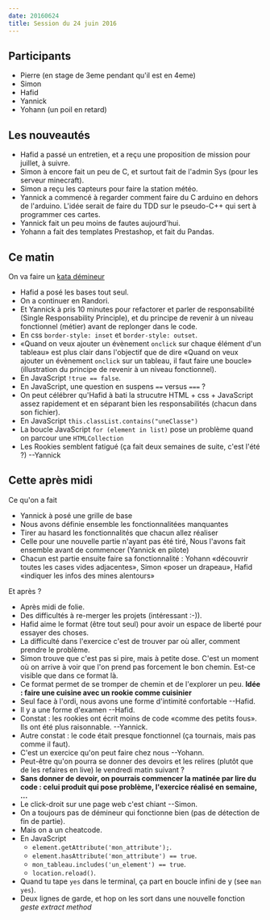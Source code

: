 ```yaml
---
date: 20160624
title: Session du 24 juin 2016
---
```


## Participants

- Pierre (en stage de 3eme pendant qu'il est en 4eme)
- Simon
- Hafid
- Yannick
- Yohann (un poil en retard)

## Les nouveautés

- Hafid a passé un entretien, et a reçu une proposition de mission pour juillet, à suivre.
- Simon à encore fait un peu de C, et surtout fait de l'admin Sys (pour les serveur minecraft).
- Simon a reçu les capteurs pour faire la station météo.
- Yannick a commencé à regarder comment faire du C arduino en dehors de l'arduino. L'idée serait de faire du TDD sur le pseudo-C++ qui sert à programmer ces cartes.
- Yannick fait un peu moins de fautes aujourd'hui.
- Yohann a fait des templates Prestashop, et fait du Pandas.

## Ce matin

On va faire un [kata démineur](http://codingdojo.org/kata/Minesweeper/)

- Hafid a posé les bases tout seul.
- On a continuer en Randori.
- Et Yannick à pris 10 minutes pour refactorer et parler de responsabilité (Single Responsability Principle), et du principe de revenir à un niveau fonctionnel (métier) avant de replonger dans le code.
- En css `border-style: inset` et `border-style: outset`.
- «Quand on veux ajouter un évènement `onclick` sur chaque élément d'un tableau» est plus clair dans l'objectif que de dire «Quand on veux ajouter un évènement `onclick` sur un tableau, il faut faire une boucle» (illustration du principe de revenir à un niveau fonctionnel).
- En JavaScript `!true == false`.
- En JavaScript, une question en suspens `==` versus `===` ?
- On peut célébrer qu'Hafid à bati la strucutre HTML + css + JavaScript assez rapidement et en séparant bien les responsabilités (chacun dans son fichier).
- En JavaScript `this.classList.contains("uneClasse")`
- La boucle JavaScript `for (element in list)` pose un problème quand on parcour une `HTMLCollection`
- Les Rookies semblent fatigué (ça fait deux semaines de suite, c'est l'été ?) --Yannick


## Cette après midi

Ce qu'on a fait
- Yannick à posé une grille de base
- Nous avons définie ensemble les fonctionnalitées manquantes
- Tirer au hasard les fonctionnalités que chacun allez réaliser
- Celle pour une nouvelle partie n'ayant pas été tiré, Nous l'avons fait ensemble avant de commencer (Yannick en pilote)
- Chacun est partie ensuite faire sa fonctionnalité : Yohann «découvrir toutes les cases vides adjacentes», Simon «poser un drapeau», Hafid «indiquer les infos des mines alentours»

Et après ?

- Après midi de folie.
- Des difficultés à re-merger les projets (intéressant :-)).
- Hafid aime le format (être tout seul) pour avoir un espace de liberté pour essayer des choses.
- La difficulté dans l'exercice c'est de trouver par où aller, comment prendre le problème.
- Simon trouve que c'est pas si pire, mais à petite dose. C'est un moment où on arrive à voir que l'on prend pas forcement le bon chemin. Est-ce visible que dans ce format là.
- Ce format permet de se tromper de chemin et de l'explorer un peu. **Idée : faire une cuisine avec un rookie comme cuisinier**
- Seul face à l'ordi, nous avons une forme d'intimité confortable --Hafid.
- Il y a une forme d'examen --Hafid.
- Constat : les rookies ont écrit moins de code «comme des petits fous». Ils ont été plus raisonnable. --Yannick.
- Autre constat : le code était presque fonctionnel (ça tournais, mais pas comme il faut).
- C'est un exercice qu'on peut faire chez nous --Yohann.
- Peut-être qu'on pourra se donner des devoirs et les relires (plutôt que de les refaires en live) le vendredi matin suivant ?
- **Sans donner de devoir, on pourrais commencer la matinée par lire du code : celui produit qui pose problème, l'exercice réalisé en semaine, ...**
- Le click-droit sur une page web c'est chiant --Simon.
- On a toujours pas de démineur qui fonctionne bien (pas de détection de fin de partie).
- Mais on a un cheatcode.
- En JavaScript 
  - `element.getAttribute('mon_attribute');`.
  - `element.hasAttribute('mon_attribute') == true`.
  - `mon_tableau.includes('un_element') == true`.
  - `location.reload()`.
- Quand tu tape `yes` dans le terminal, ça part en boucle infini de y (see `man yes`).
- Deux lignes de garde, et hop on les sort dans une nouvelle fonction *geste extract method*


